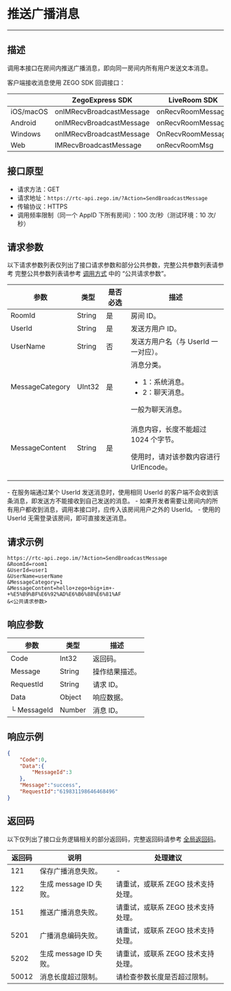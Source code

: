 # 推送广播消息

---

## 描述

调用本接口在房间内推送广播消息，即向同一房间内所有用户发送文本消息。


客户端接收消息使用 ZEGO SDK 回调接口：

| |ZegoExpress SDK|LiveRoom SDK|
|-|-|-|
|iOS/macOS| onIMRecvBroadcastMessage | onRecvRoomMessage | 
|Android| onIMRecvBroadcastMessage | onRecvRoomMessage | 
|Windows| onIMRecvBroadcastMessage | OnRecvRoomMessage | 
|Web| IMRecvBroadcastMessage | onRecvRoomMsg | 


## 接口原型

- 请求方法：GET
- 请求地址：`https://rtc-api.zego.im/?Action=SendBroadcastMessage`
- 传输协议：HTTPS
- 调用频率限制（同一个 AppID 下所有房间）：100 次/秒（测试环境：10 次/秒）



## 请求参数

以下请求参数列表仅列出了接口请求参数和部分公共参数，完整公共参数列表请参考 完整公共参数列表请参考 [调用方式](/real-time-video-server/api-reference/accessing-server-apis#公共请求参数) 中的 “公共请求参数”。


<table>

<thead>
  <tr>
    <th>参数</th>
    <th>类型</th>
    <th>是否必选</th>
    <th>描述</th>
  </tr>
</thead>
<tbody>
  <tr>
    <td>RoomId</td>
    <td>String</td>
    <td>是</td>
    <td>房间 ID。</td>
  </tr>
  <tr>
    <td>UserId</td>
    <td>String</td>
    <td>是</td>
    <td>发送方用户 ID。</td>
  </tr>
  <tr>
    <td>UserName</td>
    <td>String</td>
    <td>否</td>
    <td>发送方用户名（与 UserId 一一对应）。</td>
  </tr>
  <tr>
    <td>MessageCategory</td>
    <td>UInt32</td>
    <td>是</td>
    <td>消息分类。<ul><li>1：系统消息。</li><li>2：聊天消息。</li></ul>一般为聊天消息。</td>
  </tr>
  <tr>
    <td>MessageContent</td>
    <td>String</td>
    <td>是</td>
    <td><p>消息内容，长度不能超过 1024 个字节。</p><p>使用时，请对该参数内容进行 UrlEncode。</p></td>
  </tr>
</tbody>
</table>

<Warning title="注意">
- 在服务端通过某个 UserId 发送消息时，使用相同 UserId 的客户端不会收到该条消息，即发送方不能接收到自己发送的消息。
- 如果开发者需要让房间内的所有用户都收到消息，调用本接口时，应传入该房间用户之外的 UserId。
- 使用的 UserId 无需登录该房间，即可直接发送消息。
</Warning>



## 请求示例

```
https://rtc-api.zego.im/?Action=SendBroadcastMessage
&RoomId=room1
&UserId=user1
&UserName=userName
&MessageCategory=1
&MessageContent=hello+zego+big+im+-+%E5%B9%BF%E6%92%AD%E6%B6%88%E6%81%AF
&<公共请求参数>
```

## 响应参数


<table>

<thead>
  <tr>
    <th>参数</th>
    <th>类型</th>
    <th>描述</th>
  </tr>
</thead>
<tbody>
  <tr>
    <td>Code</td>
    <td>Int32</td>
    <td>返回码。</td>
  </tr>
  <tr>
    <td>Message</td>
    <td>String</td>
    <td>操作结果描述。</td>
  </tr>
  <tr>
    <td>RequestId</td>
    <td>String</td>
    <td>请求 ID。</td>
  </tr>
  <tr>
    <td>Data</td>
    <td>Object</td>
    <td>响应数据。</td>
  </tr>
  <tr>
    <td>└ MessageId</td>
    <td>Number</td>
    <td>消息 ID。</td>
  </tr>
</tbody>
</table>


## 响应示例

```json
{
    "Code":0,
    "Data":{
        "MessageId":3
    },
    "Message":"success",
    "RequestId":"619831198646468496"
}
```

## 返回码

以下仅列出了接口业务逻辑相关的部分返回码，完整返回码请参考 [全局返回码](https://doc-zh.zego.im/)。

|返回码|说明| 处理建议 |
|-----|----|----|
| 121 | 保存广播消息失败。 |-|
| 122 | 生成 message ID 失败。 | 请重试，或联系 ZEGO 技术支持处理。 |
| 151 | 推送广播消息失败。 | 请重试，或联系 ZEGO 技术支持处理。|
| 5201 | 广播消息编码失败。 | 请重试，或联系 ZEGO 技术支持处理。|
| 5202 | 生成 message ID 失败。 | 请重试，或联系 ZEGO 技术支持处理。|
| 50012 | 消息长度超过限制。 | 请检查参数长度是否超过限制。|
